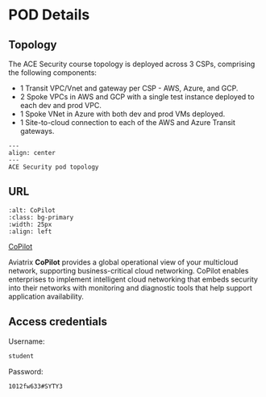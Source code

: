 # POD Details

## Topology

The ACE Security course topology is deployed across 3 CSPs, comprising the following components:

- 1 Transit VPC/Vnet and gateway per CSP - AWS, Azure, and GCP.
- 2 Spoke VPCs in AWS and GCP with a single test instance deployed to each dev and prod VPC.
- 1 Spoke VNet in Azure with both dev and prod VMs deployed.
- 1 Site-to-cloud connection to each of the AWS and Azure Transit gateways.

```{figure} images/ace_sec_topology.png
---
align: center
---
ACE Security pod topology
```

## URL

```{image} images/copilot.png
:alt: CoPilot
:class: bg-primary
:width: 25px
:align: left
```

<a href="https://cplt.pod21.aviatrixlab.com" target="_blank">CoPilot</a>

Aviatrix **CoPilot** provides a global operational view of your multicloud network, supporting business-critical cloud networking. CoPilot enables enterprises to implement intelligent cloud networking that embeds security into their networks with monitoring and diagnostic tools that help support application availability.

## Access credentials

Username:

```bash
student
```

Password:

```bash
1012fw633#SYTY3
```
